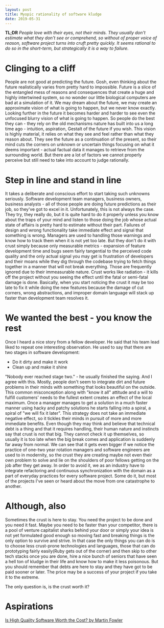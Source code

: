 ```yaml
---
layout: post
title: Myopic rationality of software kludge
date: 2019-05-31
---
```


**TL;DR** *People love with their eyes, not their minds. They usually don't estimate what they don't see or comprehend, so without of proper voice of reason, software project turns into cruft pretty quickly. It seems rational to do so in the short-term, but strategically it is a way to failure.*

# Clinging to a cliff

People are not good at predicting the future. Gosh, even thinking about the future realistically varies from pretty hard to impossible. Future is a slice of the entangled mess of reasons and consequences that create a huge and highly intertwined system, so no wonder our little biological computers are bad at a simulation of it. We may dream about the future, we may create an approximate vision of what is going to happen, but we never know exactly. Looking further in the future it becomes harder and harder to see even the unfocused blurry vision of what is going to happen. So people do the best they can - they rely on the old mechanisms nature has built into us a long time ago - intuition, aspiration, Gestalt of the future if you wish. This vision is highly material, it relies on what they see and feel rather than what they reason about. They see the future as a continuation of the present, so their mind cuts the corners on unknown or uncertain things focusing on what it deems important - actual factual data it manages to retrieve from the surrounding world. But there are a lot of factors we cannot properly perceive but still need to take into account to judge rationally.

# Step in line and stand in line

It takes a deliberate and conscious effort to start taking such unknowns seriously. Software development team managers, business owners, business analysts - all of those people are doing future predictions as their job, so they've got to excel in it. Unfortunately, this is not always the case. They try, they really do, but it is quite hard to do it properly unless you know about the traps of your mind and listen to those doing the job whose actual state of affairs is pretty hard to estimate without their part. Failures of design and wrong functionality take immediate effect and signal that something is wrong. Managers are used to handling those warnings and know how to track them when it is not yet too late. But they don't do it with crust simply because only measurable metrics - expansion of feature development time and bugs seem fairly tangential to the perceived code quality and the only actual signal you may get is frustration of developers and their moans while they dig through the codebase trying to fetch things together in a manner that will not break everything. Those are frequently ignored due to their immeasurable nature. Crust works like radiation - it kills off the project without you seeing the effect until the fatal or semi-fatal damage is done. Basically, when you start noticing the crust it may be too late to fix it while doing the new features because the damage of cut corners, wrong abstractions, and improper domain language will stack up faster than development team resolves it.

# We wanted the best - you know the rest

Once I heard a nice story from a fellow developer. He said that his team lead liked to repeat one interesting observation.  He used to say that there are two stages in software development:

- Do it dirty and make it work
- Clean up and make it shine

"Nobody ever reached stage two." - he usually finished the saying. And I agree with this. Mostly, people don't seem to integrate dirt and future problems in their minds with something that looks beautiful on the outside. This common misconception along with "know it all" attitude and a will to fulfill customers' needs to the fullest extent creates an effect of the local maximum. Once a manager manages to get a solution in a much faster manner using hacky and patchy solutions he starts falling into a spiral, a spiral of "we will fix it later". This strategy does not take an immediate negative effect, so it tickles their minds in pursuit of more and more immediate benefits. Even though they may think and believe that technical debt is a thing and that it requires handling, their human nature and instincts say that crust is not that big. They cannot check it up themselves, so usually it is too late when the big break comes and application is suddenly far away from normal. We can see that it gets even bigger if we notice the practice of one-two year rotation managers and software engineers are used to in modernity, so the crust they are creating maybe not even their own problem to solve and lie on the shoulders of poor fellows getting on the job after they get away. In order to avoid it, we as an industry have to integrate refactoring and continuous synchronization with the domain as a part of everyday practices for every software project. Some do it, but most of the projects I've seen or heard about the move from one catastrophe to another.


# Although, also

Sometimes the crust is here to stay. You need the project to be done and you need it fast. Maybe you need to be faster than your competitor, there is a pool of venture capitalist sharks behind your door or simply your idea is not yet formulated good enough so moving fast and breaking things is the only option to survive and strive. In that case the only things you can do is to choose less crust-prone technologies and languages, those that can do prototyping fairly easily(Ruby gets out of the corner) and then skip to other tech stacks once you are done, hire a nice bunch of seniors that have seen a hell ton of kludge in their life and know how to make it less poisonous. But you should remember that debts are here to stay and they have got to be paid sooner or later. The price may be a success of your project if you take it to the extreme.

The only question is, is the crust worth it?

# Aspirations

[Is High Quality Software Worth the Cost? by Martin Fowler](https://martinfowler.com/articles/is-quality-worth-cost.html)
